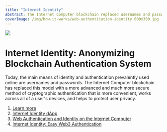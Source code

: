```yaml
---
title: "Internet Identity"
abstract: The Internet Computer blockchain replaced usernames and passwords with a more advanced and secure method of cryptographic authentication.
coverImage: /img/how-it-works/web-authentication-identity.600x300.jpg
---
```


![](/img/how-it-works/web-authentication-identity.600x300.jpg)

# Internet Identity: Anonymizing Blockchain Authentication System

Today, the main means of identity and authentication prevalently used online are usernames and passwords. The Internet Computer blockchain has replaced this model with a more advanced and much more secure method of cryptographic authentication that is more convenient, works across all of a user's devices, and helps to protect user privacy.

1. [Learn more](/how-it-works/web-authentication-identity/)
2. [Internet Identity dApp](https://identity.ic0.app/)
3. [Web Authentication and Identity on the Internet Computer](https://medium.com/dfinity/web-authentication-and-identity-on-the-internet-computer-a9bd5754c547)
4. [Internet Identity: Easy Web3 Authentication](https://medium.com/dfinity/internet-identity-the-end-of-usernames-and-passwords-ff45e4861bf7)

